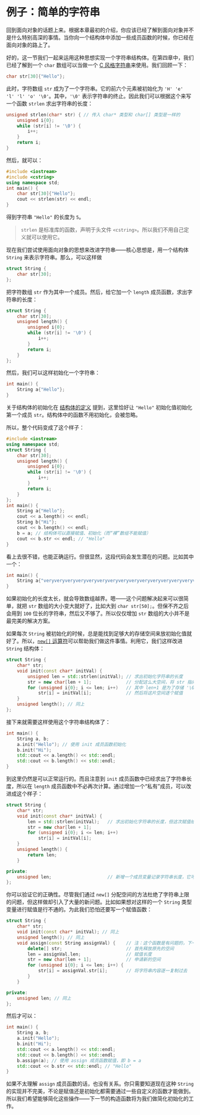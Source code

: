 # 例子：简单的字符串

回到面向对象的话题上来。根据本章最初的介绍，你应该已经了解到面向对象并不是什么特别高深的事情。当你向一个结构体中添加一些成员函数的时候，你已经在面向对象的路上了。

好的，这一节我们一起来运用这种思想实现一个字符串结构体。在第四章中，我们已经了解到一个 `char` 数组可以当做一个 [C 风格字符串](ch04/array/c_string)来使用。我们回顾一下：
```cpp
char str[30]{"Hello"};
```
此时，字符数组 `str` 成为了一个字符串。它的前六个元素被初始化为 `'H' 'e' 'l' 'l' 'o' '\0'`。其中，`'\0'` 表示字符串的终止。因此我们可以根据这个来写一个函数 `strlen` 求出字符串的长度：
```cpp
unsigned strlen(char* str) { // 传入 char* 类型和 char[] 类型是一样的
    unsigned i{0};
    while (str[i] != '\0') {
        i++;
    }
    return i;
}
```
然后，就可以：
```CPP
#include <iostream>
#include <cstring>
using namespace std;
int main() {
    char str[30]{"Hello"};
    cout << strlen(str) << endl;
}
```
得到字符串 `"Hello"` 的长度为 `5`。

> `strlen` 是标准库的函数，声明于头文件 `<cstring>`。所以我们不用自己定义就可以使用它。

现在我们尝试使用面向对象的思想来改进字符串——核心思想是，用一个结构体 `String` 来表示字符串。那么，可以这样做
```cpp
struct String {
    char str[30];
};
```
把字符数组 `str` 作为其中一个成员。然后，给它加一个 `length` 成员函数，求出字符串的长度：
```cpp
struct String {
    char str[30];
    unsigned length() {
        unsigned i{0};
        while (str[i] != '\0') {
            i++;
        }
        return i;
    }
};
```
然后，我们可以这样初始化一个字符串：
```cpp
int main() {
    String a{"Hello"};
}
```
关于结构体的初始化在 [结构体的定义](ch03/struct/struct_def) 提到，这里恰好让 `"Hello"` 初始化值初始化第一个成员 `str`。结构体中的函数不用初始化，会被忽略。

所以，整个代码变成了这个样子：
```CPP
#include <iostream>
using namespace std;
struct String {
    char str[30];
    unsigned length() {
        unsigned i{0};
        while (str[i] != '\0') {
            i++;
        }
        return i;
    }
};
int main() {
    String a{"Hello"};
    cout << a.length() << endl;
    String b{"Hi"};
    cout << b.length() << endl;
    b = a; // 结构体可以直接赋值、初始化（而“裸”数组不能赋值）
    cout << b.str << endl; // "Hello" 
}
```
看上去很不错，也能正确运行。但很显然，这段代码会发生潜在的问题。比如其中一个：
```cpp
int main() {
    String a{"veryveryveryveryveryveryveryveryveryveryveryveryveryveryverylongstring"};
}
```
如果初始化的长度太长，就会导致数组越界。嗯——这个问题解决起来可以很简单，就把 `str` 数组的大小变大就好了，比如大到 `char str[50];`。但保不齐之后会用到 `100` 位长的字符串，然后又不够了。所以仅仅增加 `str` 数组的大小并不是最完美的解决方案。

如果每次 `String` 被初始化的时候，总是能找到足够大的存储空间来放初始化值就好了。所以，[`new[]` 运算符](ch04/list/arr_new_del)可以帮助我们做这件事情。利用它，我们这样改进 `String` 结构体：
```cpp
struct String {
    char* str;
    void init(const char* initVal) {
        unsigned len = std::strlen(initVal); // 求出初始化字符串的长度
        str = new char[len + 1];             // 分配这么大空间，将 str 指向它；
        for (unsigned i{0}; i <= len; i++)   // 其中 len+1 是为了存储 '\0' 结尾
            str[i] = initVal[i];             // 然后将这片空间逐个赋值
    }
    unsigned length(); // 同上
};
```

接下来就需要这样使用这个字符串结构体了：
```cpp
int main() {
    String a, b;
    a.init("Hello"); // 使用 init 成员函数初始化
    b.init("Hi");
    std::cout << a.length() << std::endl;
    std::cout << b.length() << std::endl;
}
```
到这里仍然是可以正常运行的。而且注意到 `init` 成员函数中已经求出了字符串长度，所以在 `length` 成员函数中不必再次计算。通过增加一个“私有”成员，可以改进成这个样子：
```cpp
struct String {
    char* str;
    void init(const char* initVal) {
        len = std::strlen(initVal);   // 求出初始化字符串的长度，但这次赋值给成员变量
        str = new char[len + 1];
        for (unsigned i{0}; i <= len; i++)
            str[i] = initVal[i];
    }
    unsigned length() {
        return len;
    }

private:
    unsigned len;                     // 新增一个成员变量记录字符串长度，它可以是“私有的”
};
```

你可以验证它的正确性。尽管我们通过 `new[]` 分配空间的方法杜绝了字符串上限的问题，但这样做却引入了大量的新问题。比如如果想对这样的一个 `String` 类型变量进行赋值是行不通的。为此我们恐怕还要写一个赋值函数：
```cpp
struct String {
    char* str;
    void init(const char* initVal); // 同上
    unsigned length(); // 同上
    void assign(const String assignVal) {    // 注：这个函数是有问题的，下一章将修复
        delete[] str;                        // 首先释放原先的空间
        len = assignVal.len;                 // 赋值长度
        str = new char[len + 1];             // 申请新的空间
        for (unsigned i{0}; i <= len; i++) {
            str[i] = assignVal.str[i];       // 将字符串内容逐一复制过去
        }
    }

private:
    unsigned len; // 同上
};
```
然后才可以：
```cpp
int main() {
    String a, b;
    a.init("Hello");
    b.init("Hi");
    std::cout << a.length() << std::endl;
    std::cout << b.length() << std::endl;
    b.assign(a); // 使用 assign 成员函数赋值，即 b = a
    std::cout << b.str << std::endl; // "Hello" 
}
```

如果不太理解 `assign` 成员函数的话，也没有关系。你只需要知道现在这种 `String` 的实现并不完美，不论是赋值还是初始化都需要通过一些自定义的函数才能做到。所以我们希望能够简化这些操作——下一节的构造函数将为我们做简化初始化的工作。